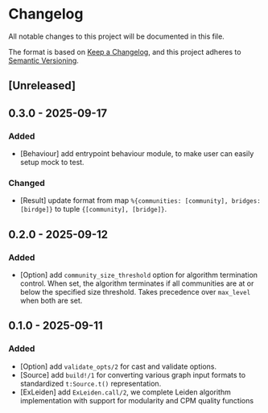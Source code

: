 # Changelog

All notable changes to this project will be documented in this file.

The format is based on [Keep a Changelog](https://keepachangelog.com/en/1.0.0/),
and this project adheres to [Semantic Versioning](https://semver.org/spec/v2.0.0.html).

## [Unreleased]

## 0.3.0 - 2025-09-17

### Added

- [Behaviour] add entrypoint behaviour module, to make user can easily setup mock to test.

### Changed

- [Result] update format from map `%{communities: [community], bridges: [birdge]}` to tuple `{[community], [bridge]}`.

## 0.2.0 - 2025-09-12

### Added

- [Option] add `community_size_threshold` option for algorithm termination control. When set, the algorithm terminates if all communities are at or below the specified size threshold. Takes precedence over `max_level` when both are set.

## 0.1.0 - 2025-09-11

### Added

- [Option] add `validate_opts/2` for cast and validate options.
- [Source] add `build!/1` for converting various graph input formats to standardized `t:Source.t()` representation.
- [ExLeiden] add `ExLeiden.call/2`, we complete Leiden algorithm implementation with support for modularity and CPM quality functions
